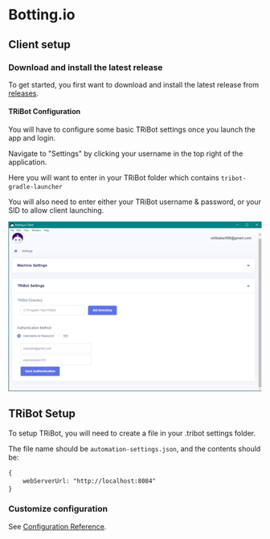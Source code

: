 # Botting.io

## Client setup

### Download and install the latest release

To get started, you first want to download and install the latest release from [releases](https://github.com/BottingIo/Botting.io-Client/releases).

#### TRiBot Configuration

You will have to configure some basic TRiBot settings once you launch the app and login.

Navigate to "Settings" by clicking your username in the top right of the application.

Here you will want to enter in your TRiBot folder which contains `tribot-gradle-launcher`

You will also need to enter either your TRiBot username & password, or your SID to allow client launching.

![img.png](img.png)

## TRiBot Setup

To setup TRiBot, you will need to create a file in your .tribot settings folder.

The file name should be `automation-settings.json`, and the contents should be:

```
{
    webServerUrl: "http://localhost:8084"
}
```



### Customize configuration
See [Configuration Reference](https://cli.vuejs.org/config/).
